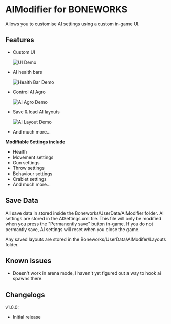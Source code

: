 # AIModifier for BONEWORKS

Allows you to customise AI settings using a custom in-game UI.

## Features
- Custom UI 
  
  ![](https://github.com/JManch/BONEWORKS-AIModifier/blob/master/Videos/MenuDemo.gif?raw=true "UI Demo")
- AI health bars

  ![](https://github.com/JManch/BONEWORKS-AIModifier/blob/master/Videos/HealthBarDemo.gif?raw=true "Health Bar Demo")
  
- Control AI Agro

  ![](https://github.com/JManch/BONEWORKS-AIModifier/blob/master/Videos/AgroDemo.gif?raw=true "AI Agro Demo")
- Save & load AI layouts

  ![](https://github.com/JManch/BONEWORKS-AIModifier/blob/master/Videos/LayoutDemo.gif?raw=true "AI Layout Demo")

- And much more...

**Modifiable Settings include**
- Health
- Movement settings
- Gun settings
- Throw settings
- Behaviour settings
- Crablet settings
- And much more...

## Save Data

All save data in stored inside the Boneworks/UserData/AIModifier folder. AI settings are stored in the AISettings.xml file. This file will only be modified when you press the "Permanently save" button in-game. If you do not permantly save, AI settings will reset when you close the game.

Any saved layouts are stored in the Boneworks/UserData/AIModifer/Layouts folder.

## Known issues
- Doesn't work in arena mode, I haven't yet figured out a way to hook ai spawns there.

## Changelogs

v1.0.0:
- Initial release
